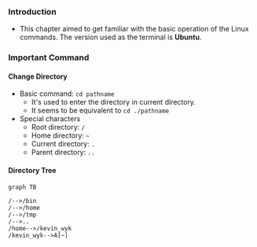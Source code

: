 ### Introduction

- This chapter aimed to get familiar with the basic operation of the Linux commands. The version used as the terminal is **Ubuntu**.

### Important Command

#### Change Directory

- Basic command: ``cd pathname`` 
  - It's used to enter the directory in current directory.
  - It seems to be equivalent to ``cd ./pathname``
- Special characters
  - Root directory: ``/``
  - Home directory: ``~``
  - Current directory: ``.``
  - Parent directory: ``..``

#### Directory Tree

```mermaid
graph TB

/-->/bin
/-->/home
/-->/tmp
/-->..
/home-->/kevin_wyk
/kevin_wyk-->A[~]

```


